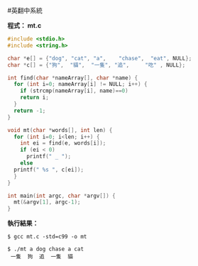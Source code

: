#英翻中系統

**程式： mt.c**

```c
#include <stdio.h>
#include <string.h>

char *e[] = {"dog", "cat", "a",    "chase",  "eat", NULL};
char *c[] = {"狗",  "貓",  "一隻", "追",     "吃" , NULL};

int find(char *nameArray[], char *name) {
  for (int i=0; nameArray[i] != NULL; i++) {
    if (strcmp(nameArray[i], name)==0)
    return i;
  }
  return -1;
}

void mt(char *words[], int len) {
  for (int i=0; i<len; i++) {
    int ei = find(e, words[i]);
    if (ei < 0)
      printf(" _ ");
    else
  printf(" %s ", c[ei]);
  }
}

int main(int argc, char *argv[]) {
  mt(&argv[1], argc-1);
}
```

**執行結果：**

    $ gcc mt.c -std=c99 -o mt

    $ ./mt a dog chase a cat
     一隻  狗  追  一隻  貓